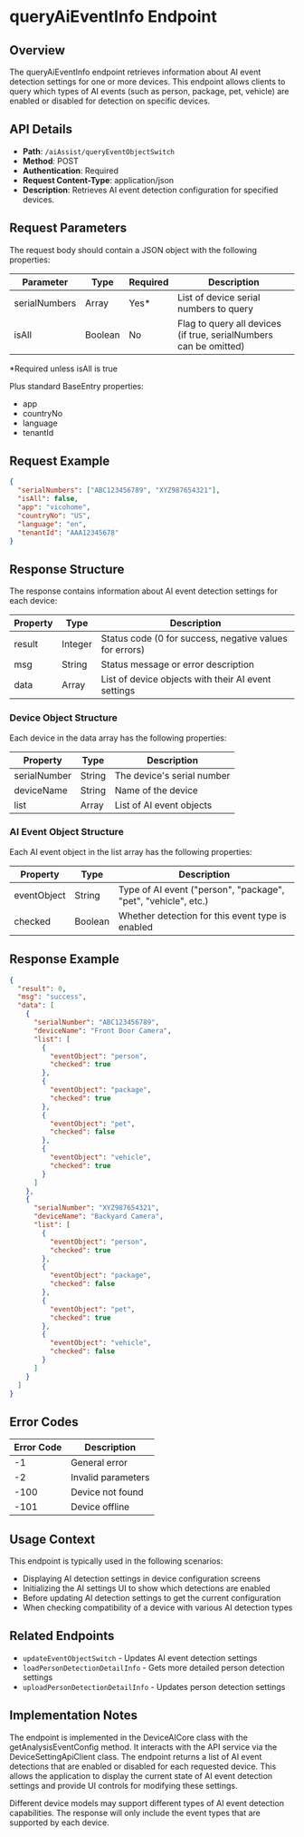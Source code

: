 # queryAiEventInfo Endpoint

## Overview
The queryAiEventInfo endpoint retrieves information about AI event detection settings for one or more devices. This endpoint allows clients to query which types of AI events (such as person, package, pet, vehicle) are enabled or disabled for detection on specific devices.

## API Details
- **Path**: `/aiAssist/queryEventObjectSwitch`
- **Method**: POST
- **Authentication**: Required
- **Request Content-Type**: application/json
- **Description**: Retrieves AI event detection configuration for specified devices.

## Request Parameters
The request body should contain a JSON object with the following properties:

| Parameter | Type | Required | Description |
|-----------|------|----------|-------------|
| serialNumbers | Array | Yes* | List of device serial numbers to query |
| isAll | Boolean | No | Flag to query all devices (if true, serialNumbers can be omitted) |

*Required unless isAll is true

Plus standard BaseEntry properties:
- app
- countryNo
- language
- tenantId

## Request Example
```json
{
  "serialNumbers": ["ABC123456789", "XYZ987654321"],
  "isAll": false,
  "app": "vicohome",
  "countryNo": "US",
  "language": "en",
  "tenantId": "AAA12345678"
}
```

## Response Structure
The response contains information about AI event detection settings for each device:

| Property | Type | Description |
|----------|------|-------------|
| result | Integer | Status code (0 for success, negative values for errors) |
| msg | String | Status message or error description |
| data | Array | List of device objects with their AI event settings |

### Device Object Structure
Each device in the data array has the following properties:

| Property | Type | Description |
|----------|------|-------------|
| serialNumber | String | The device's serial number |
| deviceName | String | Name of the device |
| list | Array | List of AI event objects |

### AI Event Object Structure
Each AI event object in the list array has the following properties:

| Property | Type | Description |
|----------|------|-------------|
| eventObject | String | Type of AI event ("person", "package", "pet", "vehicle", etc.) |
| checked | Boolean | Whether detection for this event type is enabled |

## Response Example
```json
{
  "result": 0,
  "msg": "success",
  "data": [
    {
      "serialNumber": "ABC123456789",
      "deviceName": "Front Door Camera",
      "list": [
        {
          "eventObject": "person",
          "checked": true
        },
        {
          "eventObject": "package",
          "checked": true
        },
        {
          "eventObject": "pet",
          "checked": false
        },
        {
          "eventObject": "vehicle",
          "checked": true
        }
      ]
    },
    {
      "serialNumber": "XYZ987654321",
      "deviceName": "Backyard Camera",
      "list": [
        {
          "eventObject": "person",
          "checked": true
        },
        {
          "eventObject": "package",
          "checked": false
        },
        {
          "eventObject": "pet",
          "checked": true
        },
        {
          "eventObject": "vehicle",
          "checked": false
        }
      ]
    }
  ]
}
```

## Error Codes
| Error Code | Description |
|------------|-------------|
| -1 | General error |
| -2 | Invalid parameters |
| -100 | Device not found |
| -101 | Device offline |

## Usage Context
This endpoint is typically used in the following scenarios:
- Displaying AI detection settings in device configuration screens
- Initializing the AI settings UI to show which detections are enabled
- Before updating AI detection settings to get the current configuration
- When checking compatibility of a device with various AI detection types

## Related Endpoints
- `updateEventObjectSwitch` - Updates AI event detection settings
- `loadPersonDetectionDetailInfo` - Gets more detailed person detection settings
- `uploadPersonDetectionDetailInfo` - Updates person detection settings

## Implementation Notes
The endpoint is implemented in the DeviceAICore class with the getAnalysisEventConfig method. It interacts with the API service via the DeviceSettingApiClient class. The endpoint returns a list of AI event detections that are enabled or disabled for each requested device. This allows the application to display the current state of AI event detection settings and provide UI controls for modifying these settings.

Different device models may support different types of AI event detection capabilities. The response will only include the event types that are supported by each device.